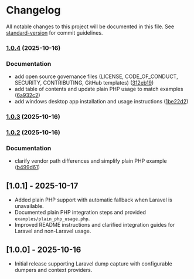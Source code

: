 # Changelog

All notable changes to this project will be documented in this file. See [standard-version](https://github.com/conventional-changelog/standard-version) for commit guidelines.

### [1.0.4](https://github.com/programinglive/laler/compare/v1.0.3...v1.0.4) (2025-10-16)


### Documentation

* add open source governance files (LICENSE, CODE_OF_CONDUCT, SECURITY, CONTRIBUTING, GitHub templates) ([312eb19](https://github.com/programinglive/laler/commit/312eb1939b1b0ac4a2cc6a1ff6fee8fd3235b93b))
* add table of contents and update plain PHP usage to match examples ([6a932c2](https://github.com/programinglive/laler/commit/6a932c24453d8f856f7941052a582b759eba7ee1))
* add windows desktop app installation and usage instructions ([1be22d2](https://github.com/programinglive/laler/commit/1be22d2af3dfb8906c4a9a7accf969b3b93b288f))

### [1.0.3](https://github.com/programinglive/laler/compare/v1.0.2...v1.0.3) (2025-10-16)

### [1.0.2](https://github.com/programinglive/laler/compare/v1.0.1...v1.0.2) (2025-10-16)


### Documentation

* clarify vendor path differences and simplify plain PHP example ([b499d61](https://github.com/programinglive/laler/commit/b499d61ff2e9bb57a0080c2f4f1035553d612369))

## [1.0.1] - 2025-10-17
- Added plain PHP support with automatic fallback when Laravel is unavailable.
- Documented plain PHP integration steps and provided `examples/plain_php_usage.php`.
- Improved README instructions and clarified integration guides for Laravel and non-Laravel usage.

## [1.0.0] - 2025-10-16
- Initial release supporting Laravel dump capture with configurable dumpers and context providers.
